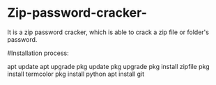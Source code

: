 # Zip-password-cracker-
It is a zip password cracker, which is able to crack a zip file or folder's password.

#Installation process:

apt update
apt upgrade 
pkg update 
pkg upgrade
pkg install zipfile
pkg install termcolor
pkg install python
apt install git 



